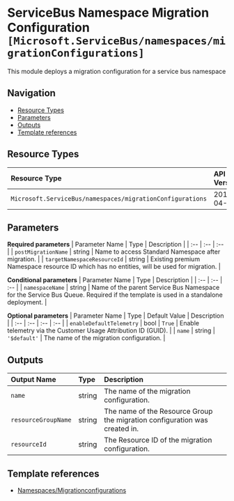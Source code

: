 # ServiceBus Namespace Migration Configuration `[Microsoft.ServiceBus/namespaces/migrationConfigurations]`

This module deploys a migration configuration for a service bus namespace

## Navigation

- [Resource Types](#Resource-Types)
- [Parameters](#Parameters)
- [Outputs](#Outputs)
- [Template references](#Template-references)

## Resource Types

| Resource Type | API Version |
| :-- | :-- |
| `Microsoft.ServiceBus/namespaces/migrationConfigurations` | 2017-04-01 |

## Parameters

**Required parameters**
| Parameter Name | Type | Description |
| :-- | :-- | :-- |
| `postMigrationName` | string | Name to access Standard Namespace after migration. |
| `targetNamespaceResourceId` | string | Existing premium Namespace resource ID which has no entities, will be used for migration. |

**Conditional parameters**
| Parameter Name | Type | Description |
| :-- | :-- | :-- |
| `namespaceName` | string | Name of the parent Service Bus Namespace for the Service Bus Queue. Required if the template is used in a standalone deployment. |

**Optional parameters**
| Parameter Name | Type | Default Value | Description |
| :-- | :-- | :-- | :-- |
| `enableDefaultTelemetry` | bool | `True` | Enable telemetry via the Customer Usage Attribution ID (GUID). |
| `name` | string | `'$default'` | The name of the migration configuration. |


## Outputs

| Output Name | Type | Description |
| :-- | :-- | :-- |
| `name` | string | The name of the migration configuration. |
| `resourceGroupName` | string | The name of the Resource Group the migration configuration was created in. |
| `resourceId` | string | The Resource ID of the migration configuration. |

## Template references

- [Namespaces/Migrationconfigurations](https://docs.microsoft.com/en-us/azure/templates/Microsoft.ServiceBus/2017-04-01/namespaces/migrationConfigurations)
